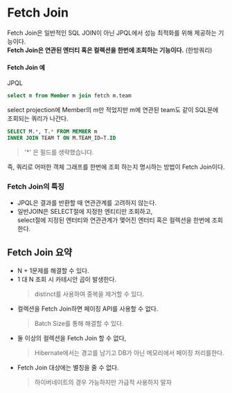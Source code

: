 # Fetch Join
Fetch Join은 일반적인 SQL JOIN이 아닌 JPQL에서 성능 최적화를 위해 제공하는 기능이다.  
**Fetch Join은 연관된 엔터티 혹은 컬렉션을 한번에 조회하는 기능이다.** (한방쿼리)

#### Fetch Join 예
JPQL
```sql
select m from Member m join fetch m.team
```
select projection에 Member의 m만 적었지만 m에 연관된 team도 같이 SQL문에 조회되는 쿼리가 나간다.

```sql
SELECT M.*, T.* FROM MEMBER m 
INNER JOIN TEAM T ON M.TEAM_ID=T.ID
```
> '*' 은 필드를 생략했습니다.

즉, 쿼리로 어떠한 객체 그래프를 한번에 조회 하는지 명시하는 방법이 Fetch Join이다.

### Fetch Join의 특징
- JPQL은 결과를 반환할 때 연관관계를 고려하지 않는다.
- 일반JOIN은 SELECT절에 지정한 엔티티만 조회하고,  
  select절에 지정된 엔터티와 연관관계가 맻어진 엔터티 혹은 컬렉션을 한번에 조회한다.

## Fetch Join 요약
- N + 1문제를 해결할 수 있다.
- 1 대 N 조회 시 카테시안 곱이 발생한다.
  > distinct를 사용하여 중복을 제거할 수 있다.
- 컬렉션을 Fetch Join하면 페이징 API를 사용할 수 없다.
  > Batch Size를 통해 해결할 수 있다.
- 둘 이상의 컬렉션을 Fetch Join 할 수 없다,
  > Hibernate에서는 경고를 남기고 DB가 아닌 메모리에서 페이징 처리를한다.
- Fetch Join 대상에는 별칭을 줄 수 없다.
  > 하이버네이트의 경우 가능하지만 가급적 사용하지 말자
